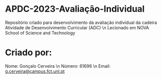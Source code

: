 # APDC-2023-Avaliação-Individual
Repositório criado para desenvolvimento da avaliação individual da cadeira Atividade de Desenvolvimento Curricular (ADC) \n
Lecionado em NOVA School of Science and Technology

# Criado por:

Nome: Gonçalo Cerveira \n
Número: 61696 \n
Email: g.cerveira@campus.fct.unl.pt
